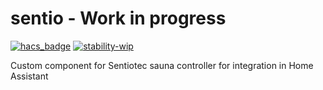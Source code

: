 # sentio - Work in progress
[![hacs_badge](https://img.shields.io/badge/HACS-Custom-orange.svg?style=for-the-badge)](https://github.com/custom-components/hacs)
[![stability-wip](https://img.shields.io/badge/stability-work_in_progress-orange.svg?style=for-the-badge)](https://github.com/custom-components/hacs)

Custom component for Sentiotec sauna controller for integration in  Home Assistant
